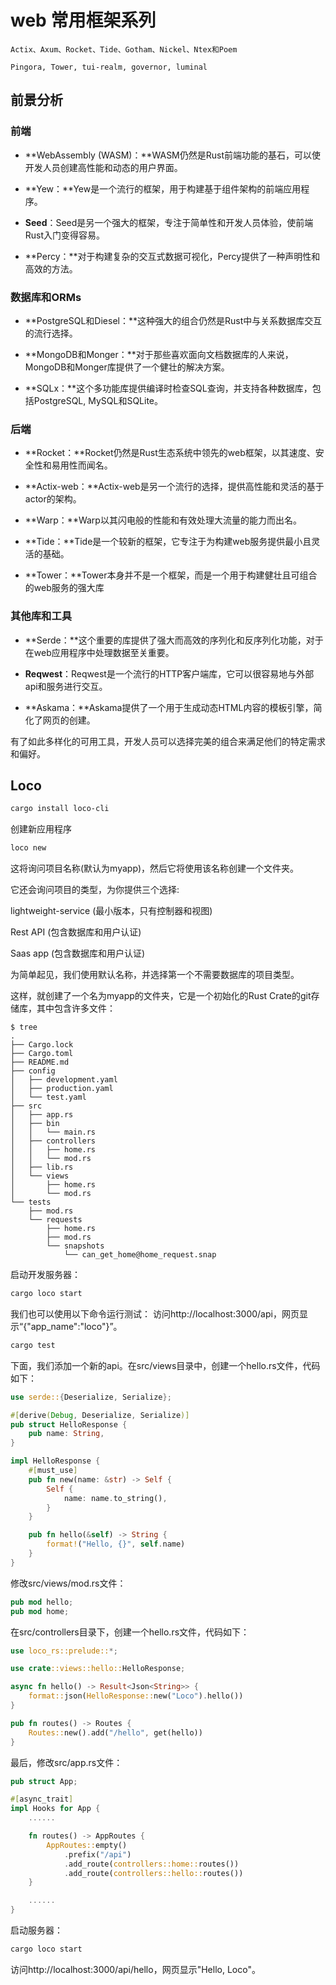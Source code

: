 # web 常用框架系列

```
Actix、Axum、Rocket、Tide、Gotham、Nickel、Ntex和Poem

Pingora, Tower, tui-realm, governor, luminal
```




## 前景分析


### 前端

- **WebAssembly (WASM)：**WASM仍然是Rust前端功能的基石，可以使开发人员创建高性能和动态的用户界面。
    
- **Yew：**Yew是一个流行的框架，用于构建基于组件架构的前端应用程序。
    
- **Seed**：Seed是另一个强大的框架，专注于简单性和开发人员体验，使前端Rust入门变得容易。
    
- **Percy：**对于构建复杂的交互式数据可视化，Percy提供了一种声明性和高效的方法。


### 数据库和ORMs

- **PostgreSQL和Diesel：**这种强大的组合仍然是Rust中与关系数据库交互的流行选择。
    
- **MongoDB和Monger：**对于那些喜欢面向文档数据库的人来说，MongoDB和Monger库提供了一个健壮的解决方案。
    
- **SQLx：**这个多功能库提供编译时检查SQL查询，并支持各种数据库，包括PostgreSQL, MySQL和SQLite。

### 后端
- **Rocket：**Rocket仍然是Rust生态系统中领先的web框架，以其速度、安全性和易用性而闻名。
    
- **Actix-web：**Actix-web是另一个流行的选择，提供高性能和灵活的基于actor的架构。
    
- **Warp：**Warp以其闪电般的性能和有效处理大流量的能力而出名。
    
- **Tide：**Tide是一个较新的框架，它专注于为构建web服务提供最小且灵活的基础。
    
- **Tower：**Tower本身并不是一个框架，而是一个用于构建健壮且可组合的web服务的强大库

### 其他库和工具
- **Serde：**这个重要的库提供了强大而高效的序列化和反序列化功能，对于在web应用程序中处理数据至关重要。
    
- **Reqwest**：Reqwest是一个流行的HTTP客户端库，它可以很容易地与外部api和服务进行交互。
    
- **Askama：**Askama提供了一个用于生成动态HTML内容的模板引擎，简化了网页的创建。
    

有了如此多样化的可用工具，开发人员可以选择完美的组合来满足他们的特定需求和偏好。









## Loco

```sh
cargo install loco-cli
```

创建新应用程序
```sh
loco new
```
这将询问项目名称(默认为myapp)，然后它将使用该名称创建一个文件夹。

它还会询问项目的类型，为你提供三个选择:

lightweight-service (最小版本，只有控制器和视图)


Rest API (包含数据库和用户认证)


Saas app (包含数据库和用户认证)


为简单起见，我们使用默认名称，并选择第一个不需要数据库的项目类型。

这样，就创建了一个名为myapp的文件夹，它是一个初始化的Rust Crate的git存储库，其中包含许多文件：

```tree
$ tree
.
├── Cargo.lock
├── Cargo.toml
├── README.md
├── config
│   ├── development.yaml
│   ├── production.yaml
│   └── test.yaml
├── src
│   ├── app.rs
│   ├── bin
│   │   └── main.rs
│   ├── controllers
│   │   ├── home.rs
│   │   └── mod.rs
│   ├── lib.rs
│   └── views
│       ├── home.rs
│       └── mod.rs
└── tests
    ├── mod.rs
    └── requests
        ├── home.rs
        ├── mod.rs
        └── snapshots
            └── can_get_home@home_request.snap
```


启动开发服务器：
```sh
cargo loco start
```

我们也可以使用以下命令运行测试：
访问http://localhost:3000/api，网页显示“{"app_name":"loco"}”。
```sh
cargo test
```

下面，我们添加一个新的api。在src/views目录中，创建一个hello.rs文件，代码如下：
```rs
use serde::{Deserialize, Serialize};

#[derive(Debug, Deserialize, Serialize)]
pub struct HelloResponse {
    pub name: String,
}

impl HelloResponse {
    #[must_use]
    pub fn new(name: &str) -> Self {
        Self {
            name: name.to_string(),
        }
    }

    pub fn hello(&self) -> String {
        format!("Hello, {}", self.name)
    }
}
```


修改src/views/mod.rs文件：
```rs
pub mod hello;
pub mod home;
```

在src/controllers目录下，创建一个hello.rs文件，代码如下：
```rs
use loco_rs::prelude::*;

use crate::views::hello::HelloResponse;

async fn hello() -> Result<Json<String>> {
    format::json(HelloResponse::new("Loco").hello())
}

pub fn routes() -> Routes {
    Routes::new().add("/hello", get(hello))
}
```

最后，修改src/app.rs文件：
```rs
pub struct App;

#[async_trait]
impl Hooks for App {
    ......

    fn routes() -> AppRoutes {
        AppRoutes::empty()
            .prefix("/api")
            .add_route(controllers::home::routes())
            .add_route(controllers::hello::routes())
    }

    ......
}
```

启动服务器：
```sh
cargo loco start
```

访问http://localhost:3000/api/hello，网页显示"Hello, Loco"。

